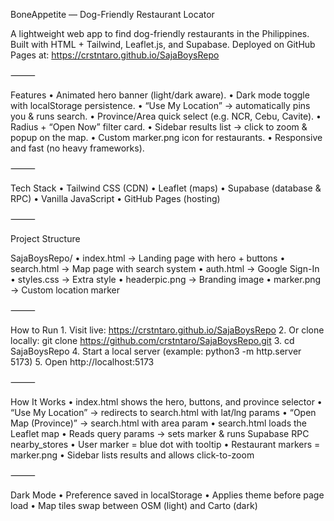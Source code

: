 BoneAppetite — Dog-Friendly Restaurant Locator

A lightweight web app to find dog-friendly restaurants in the Philippines.
Built with HTML + Tailwind, Leaflet.js, and Supabase.
Deployed on GitHub Pages at:
https://crstntaro.github.io/SajaBoysRepo

⸻

Features
	•	Animated hero banner (light/dark aware).
	•	Dark mode toggle with localStorage persistence.
	•	“Use My Location” → automatically pins you & runs search.
	•	Province/Area quick select (e.g. NCR, Cebu, Cavite).
	•	Radius + “Open Now” filter card.
	•	Sidebar results list → click to zoom & popup on the map.
	•	Custom marker.png icon for restaurants.
	•	Responsive and fast (no heavy frameworks).

⸻

Tech Stack
	•	Tailwind CSS (CDN)
	•	Leaflet (maps)
	•	Supabase (database & RPC)
	•	Vanilla JavaScript
	•	GitHub Pages (hosting)

⸻

Project Structure

SajaBoysRepo/
	•	index.html → Landing page with hero + buttons
	•	search.html → Map page with search system
	•	auth.html → Google Sign-In
	•	styles.css → Extra style
	•	headerpic.png → Branding image
	•	marker.png → Custom location marker

⸻

How to Run
	1.	Visit live: https://crstntaro.github.io/SajaBoysRepo
	2.	Or clone locally: git clone https://github.com/crstntaro/SajaBoysRepo.git
	3.	cd SajaBoysRepo
	4.	Start a local server (example: python3 -m http.server 5173)
	5.	Open http://localhost:5173

⸻

How It Works
	•	index.html shows the hero, buttons, and province selector
	•	“Use My Location” → redirects to search.html with lat/lng params
	•	“Open Map (Province)” → search.html with area param
	•	search.html loads the Leaflet map
	•	Reads query params → sets marker & runs Supabase RPC nearby_stores
	•	User marker = blue dot with tooltip
	•	Restaurant markers = marker.png
	•	Sidebar lists results and allows click-to-zoom

⸻

Dark Mode
	•	Preference saved in localStorage
	•	Applies theme before page load
	•	Map tiles swap between OSM (light) and Carto (dark)
